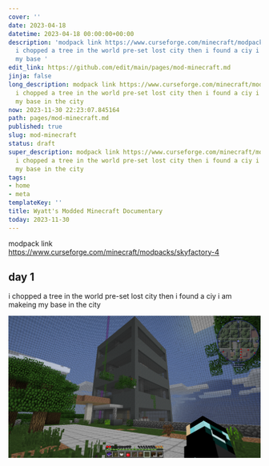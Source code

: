 ```yaml
---
cover: ''
date: 2023-04-18
datetime: 2023-04-18 00:00:00+00:00
description: 'modpack link https://www.curseforge.com/minecraft/modpacks/skyfactory-4
  i chopped a tree in the world pre-set lost city then i found a ciy i am makeing
  my base '
edit_link: https://github.com/edit/main/pages/mod-minecraft.md
jinja: false
long_description: modpack link https://www.curseforge.com/minecraft/modpacks/skyfactory-4
  i chopped a tree in the world pre-set lost city then i found a ciy i am makeing
  my base in the city
now: 2023-11-30 22:23:07.845164
path: pages/mod-minecraft.md
published: true
slug: mod-minecraft
status: draft
super_description: modpack link https://www.curseforge.com/minecraft/modpacks/skyfactory-4
  i chopped a tree in the world pre-set lost city then i found a ciy i am makeing
  my base in the city
tags:
- home
- meta
templateKey: ''
title: Wyatt's Modded Minecraft Documentary
today: 2023-11-30
---
```


modpack link https://www.curseforge.com/minecraft/modpacks/skyfactory-4

## day 1

i chopped a tree in the world pre-set lost city then i found a ciy i am makeing my base in the city

![my-base](2023-04-18_13.41.10.png)